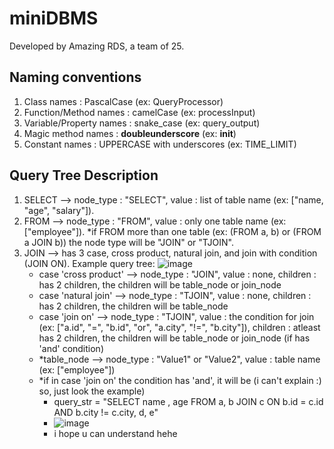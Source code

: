 # miniDBMS
Developed by Amazing RDS, a team of 25.


## Naming conventions
1. Class names              : PascalCase (ex: QueryProcessor)
2. Function/Method names    : camelCase (ex: processInput)
3. Variable/Property names  : snake_case (ex: query_output)
4. Magic method names       : __doubleunderscore__ (ex: __init__)
5. Constant names           : UPPERCASE with underscores (ex: TIME_LIMIT)

## Query Tree Description
1. SELECT --> node_type : "SELECT", value : list of table name (ex: ["name, "age", "salary"]).
2. FROM --> node_type : "FROM", value : only one table name (ex: ["employee"]). *if FROM more than one table (ex: (FROM a, b) or (FROM a JOIN b)) the node type will be "JOIN" or "TJOIN".
3. JOIN --> has 3 case, cross product, natural join, and join with condition (JOIN ON). Example query tree:
   ![image](https://github.com/user-attachments/assets/fe099fb0-6d91-466e-ad28-abe40cbe8af8)
   - case 'cross product' --> node_type : "JOIN", value : none, children : has 2 children, the children will be table_node or join_node
   - case 'natural join' --> node_type : "TJOIN", value : none, children : has 2 children, the children will be table_node
   - case 'join on' --> node_type : "TJOIN", value : the condition for join (ex: ["a.id", "=", "b.id", "or", "a.city", "!=", "b.city"]), children : atleast has 2 children, the children will be table_node or join_node (if has 'and' condition)
   - *table_node --> node_type : "Value1" or "Value2", value : table name (ex: ["employee"])
   - *if in case 'join on' the condition has 'and', it will be (i can't explain :) so, just look the example)
       - query_str = "SELECT name , age FROM a, b JOIN c ON b.id = c.id AND b.city != c.city, d, e"
       - ![image](https://github.com/user-attachments/assets/6f31923f-dc21-4755-9afa-e9d239146c80)
       - i hope u can understand hehe
